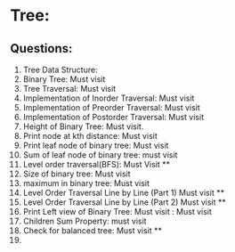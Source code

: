 # Tree: 

## Questions: 

1. Tree Data Structure: 
2. Binary Tree: Must visit
3. Tree Traversal: Must visit
4. Implementation of Inorder Traversal: Must visit
5. Implementation of Preorder Traversal: Must visit
6. Implementation of Postorder Traversal: Must visit
7. Height of Binary Tree: Must visit.
8. Print node at kth distance: Must visit
9. Print leaf node of binary tree: Must visit
10. Sum of leaf node of binary tree: must visit
11. Level order traversal(BFS): Must Visit **
12. Size of binary tree: Must visit
13. maximum in binary tree: Must visit
14. Level Order Traversal Line by Line (Part 1) Must visit **
15. Level Order Traversal Line by Line (Part 2) Must visit ** 
16. Print Left view of Binary Tree: Must visit : Must visit
17. Children Sum Property: must visit
18. Check for balanced tree: Must visit ** 
19. 
